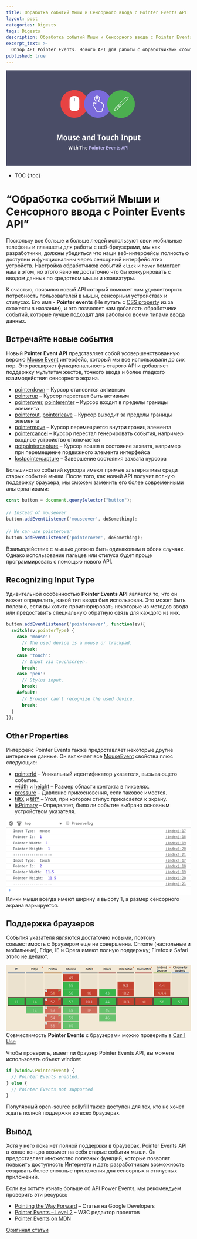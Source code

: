 ```yaml
---
title: Обработка событий Мыши и Сенсорного ввода с Pointer Events API
layout: post
categories: Digests
tags: Digests
description: Обработка событий Мыши и Сенсорного ввода с Pointer Events API.
excerpt_text: >-
  Обзор API Pointer Events. Нового API для работы с обработчиками событий Мыши и Сенсорного ввода.
published: true
---
```


![](/images/post/API/22-04-2017/pointer-events-api-2.png)

* TOC
{:toc}

# “Обработка событий Мыши и Сенсорного ввода с Pointer Events API”

Поскольку все больше и больше людей используют свои мобильные телефоны и планшеты для работы с веб-браузерами, мы как разработчики, должны убедиться что наши веб-интерфейсы полностью доступны и функциональны через сенсорный интерфейс этих устройств. Настройка обработчиков событий `click` и `hover` помогает нам в этом, но этого явно не достаточно что бы конкурировать с вводом данных по средством мыши и клавиатуры.

К счастью, появился новый API который поможет нам удовлетворить потребность пользователей в мыши, сенсорным устройствах и стилусах. Его имя - **Pointer events** (Не путать с [CSS property](https://developer.mozilla.org/en-US/docs/Web/CSS/pointer-events) из за схожести в названии), и это позволяет нам добавлять обработчики событий, которые лучше подходят для работы со всеми типами ввода данных.


## Встречайте новые события

Новый **Pointer Event API** представляет собой усовершенствованную версию [Mouse Event](https://developer.mozilla.org/en-US/docs/Web/API/MouseEvent) интерфейс, который мы все использовали до сих пор. Это расширяет функциональность старого API и добавляет поддержку мультитач жестов, точного ввода и более гладкого взаимодействия сенсорного экрана.


* [pointerdown](https://developer.mozilla.org/en-US/docs/Web/Events/pointerdown) – Курсор становится активным
* [pointerup](https://developer.mozilla.org/en-US/docs/Web/Events/pointerup) – Курсор перестает быть активным
* [pointerover](https://developer.mozilla.org/en-US/docs/Web/Events/pointerover), [pointerenter](https://developer.mozilla.org/en-US/docs/Web/Events/pointerenter) – Курсор входит в пределы границы элемента
* [pointerout](https://developer.mozilla.org/en-US/docs/Web/Events/pointerout), [pointerleave](https://developer.mozilla.org/en-US/docs/Web/Events/pointerleave) – Курсор выходит за пределы границы элемента
* [pointermove](https://developer.mozilla.org/en-US/docs/Web/Events/pointermove) – Курсор перемещается внутри границ элемента
* [pointercancel](https://developer.mozilla.org/en-US/docs/Web/Events/pointercancel) – Курсор перестал генерировать события, например входное устройство отключается
* [gotpointercapture](https://developer.mozilla.org/en-US/docs/Web/Events/gotpointercapture) – Курсор вошел в состояние захвата, например при перемещение подвижного элемента интерфейса
* [lostpointercapture](https://developer.mozilla.org/en-US/docs/Web/Events/lostpointercapture) – Завершение состояния захвата курсора

Большинство событий курсора имеют прямые альтернативы среди старых событий мыши. После того, как новый API получит полную поддержку браузера, мы сможем заменить его более современными альтернативами:

```javascript
const button = document.querySelector("button");

// Instead of mouseover
button.addEventListener('mouseover', doSomething);

// We can use pointerover
button.addEventListener('pointerover', doSomething);
```

Взаимодействие с мышью должно быть одинаковым в обоих случаях. Однако использование пальцев или стилуса будет проще программировать с помощью нового API.


## Recognizing Input Type

Удивительной особенностью **Pointer Events API** является то, что он может определить, какой тип ввода был использован. Это может быть полезно, если вы хотите проигнорировать некоторые из методов ввода или предоставить специальную обратную связь для каждого из них.

```javascript
button.addEventListener('pointereover', function(ev){
  switch(ev.pointerType) {
    case 'mouse':
      // The used device is a mouse or trackpad.
      break;
    case 'touch':
      // Input via touchscreen.
      break;
    case 'pen':
      // Stylus input.
      break;
    default:
      // Browser can't recognize the used device.
      break;
  }
});
```


## Other Properties

Интерфейс Pointer Events также предоставляет некоторые другие интересные данные. Он включает все [MouseEvent](https://developer.mozilla.org/en-US/docs/Web/API/MouseEvent) свойства плюс следующие:

* [pointerId](https://developer.mozilla.org/en-US/docs/Web/API/PointerEvent/pointerId) – Уникальный идентификатор указателя, вызывающего событие.
* [width](https://developer.mozilla.org/en-US/docs/Web/API/PointerEvent/width) и [height](https://developer.mozilla.org/en-US/docs/Web/API/PointerEvent/height) – Размер области контакта в пикселях.
* [pressure](https://developer.mozilla.org/en-US/docs/Web/API/PointerEvent/pressure) – Давление прикосновения, если таковое имеется.
* [tiltX](https://developer.mozilla.org/en-US/docs/Web/API/PointerEvent/tiltX) и [tiltY](https://developer.mozilla.org/en-US/docs/Web/API/PointerEvent/tiltY) – Угол, при котором стилус прикасается к экрану.
* [isPrimary](https://developer.mozilla.org/en-US/docs/Web/API/PointerEvent/isPrimary) – Определяет, было ли событие выбрано основным устройством указателя.

![Клики мыши всегда имеют ширину и высоту 1, а размер сенсорного экрана варьируется.](/images/post/API/22-04-2017/pointer-properties.png)
Клики мыши всегда имеют ширину и высоту 1, а размер сенсорного экрана варьируется.


## Поддержка браузеров

События указателя являются достаточно новыми, поэтому совместимость с браузером еще не совершенна. Chrome (настольные и мобильные), Edge, IE и Opera имеют полную поддержку; Firefox и Safari этого не делают.

[![Pointer Events Browser Compatibility on Can I Use](/images/post/API/22-04-2017/pointer-events-browser-support.png)](http://caniuse.com/#feat=pointer)
Совместимость **Pointer Events** с браузерами можно проверить в [Can I Use](http://caniuse.com/#feat=pointer)

Чтобы проверить, имеет ли браузер Pointer Events API, вы можете использовать объект window:

```javascript
if (window.PointerEvent) {
  // Pointer Events enabled.
} else {
  // Pointer Events not supported
}
```

Популярный open-source [pollyfill](https://github.com/jquery/PEP) также доступен для тех, кто не хочет ждать полной поддержки во всех браузерах.


## Вывод

Хотя у него пока нет полной поддержки в браузерах, Pointer Events API в конце концов возьмет на себя старые события мыши. Он предоставляет множество полезных функций, которые позволят повысить доступность Интернета и дать разработчикам возможность создавать более сложные приложения для сенсорных и стилусных приложений.

Если вы хотите узнать больше об API Power Events, мы рекомендуем проверить эти ресурсы:

* [Pointing the Way Forward](https://developers.google.com/web/updates/2016/10/pointer-events) – Статья на Google Developers
* [Pointer Events – Level 2](https://w3c.github.io/pointerevents/#intro) – W3C редактор проектов
* [Pointer Events on MDN](https://developer.mozilla.org/en-US/docs/Web/API/Pointer_events)



[Оригинал статьи](http://tutorialzine.com/2017/04/handle-mouse-and-touch-input-with-the-pointer-events-api/)
